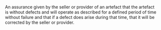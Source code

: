 ﻿An assurance given by the seller or provider of an artefact that the artefact is without defects and will operate as described for a defined period of time without failure and that if a defect does arise during that time, that it will be corrected by the seller or provider.
